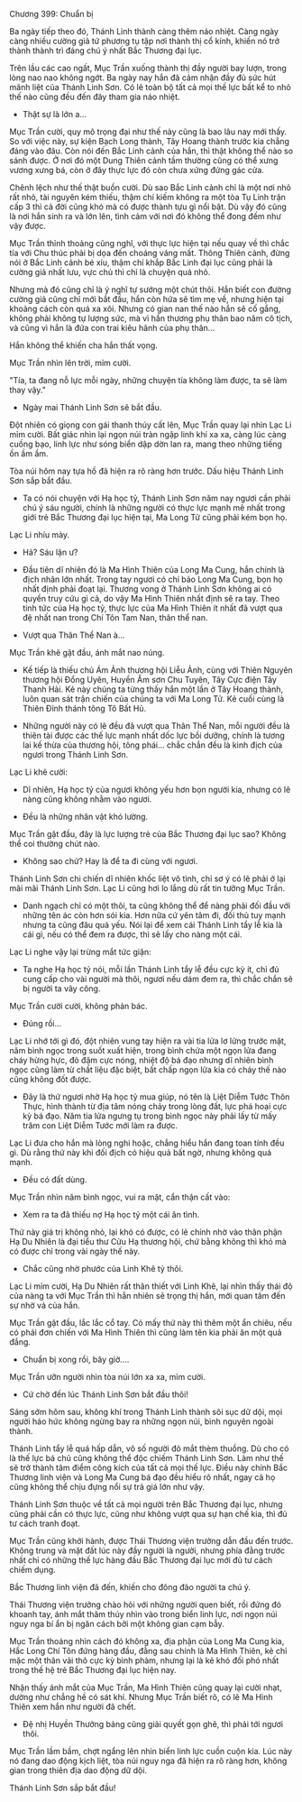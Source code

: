 




Chương 399: Chuẩn bị


Ba ngày tiếp theo đó, Thánh Linh thành càng thêm náo nhiệt. Càng ngày càng nhiều cường giả tứ phương tụ tập nơi thành thị cổ kính, khiến nó trở thành thành trì đáng chú ý nhất Bắc Thương đại lục.

Trên lầu các cao ngất, Mục Trần xuống thành thị đầy người bay lượn, trong lòng nao nao không ngớt. Ba ngày nay hắn đã cảm nhận đầy đủ sức hút mãnh liệt của Thánh Linh Sơn. Có lẽ toàn bộ tất cả mọi thế lực bất kể to nhỏ thế nào cũng đều đến đây tham gia náo nhiệt.

- Thật sự là lớn a...

Mục Trần cười, quy mô trọng đại như thế này cũng là bao lâu nay mới thấy. So với việc này, sự kiện Bạch Long thành, Tây Hoang thành trước kia chẳng đáng vào đâu. Còn nói đến Bắc Linh cảnh của hắn, thì thật không thể nào so sánh được. Ở nơi đó một Dung Thiên cảnh tầm thường cũng có thể xưng vương xưng bá, còn ở đây thực lực đó còn chưa xứng đứng gác cửa.

Chênh lệch như thế thật buồn cười. Dù sao Bắc Linh cảnh chỉ là một nơi nhỏ rất nhỏ, tài nguyên kém thiếu, thậm chí kiếm không ra một tòa Tụ Linh trận cấp 3 thì cả đời cũng khó mà có được thành tựu gì nổi bật. Dù vậy đó cũng là nơi hắn sinh ra và lớn lên, tình cảm với nơi đó không thể đong đếm như vậy được.

Mục Trần thỉnh thoảng cũng nghĩ, với thực lực hiện tại nếu quay về thì chắc tía với Chu thúc phải bị dọa đến choáng váng mất. Thông Thiên cảnh, đừng nói ở Bắc Linh cảnh bé xíu, thậm chí khắp Bắc Linh đại lục cũng phải là cường giả nhất lưu, vực chủ thì chỉ là chuyện quá nhỏ.

Nhưng mà đó cũng chỉ là ý nghĩ tự sướng một chút thôi. Hắn biết con đường cường giả cũng chỉ mới bắt đầu, hắn còn hứa sẽ tìm mẹ về, nhưng hiện tại khoảng cách còn quá xa xôi. Nhưng có gian nan thế nào hắn sẽ cố gắng, không phải không tự lượng sức, mà vì hắn thương phụ thân bao năm cô tịch, và cũng vì hắn là đứa con trai kiêu hãnh của phụ thân...

Hắn không thể khiến cha hắn thất vọng.

Mục Trần nhìn lên trời, mỉm cười.

"Tía, ta đang nỗ lực mỗi ngày, những chuyện tía không làm được, ta sẽ làm thay vậy."

- Ngày mai Thánh Linh Sơn sẽ bắt đầu.

Đột nhiên có giọng con gái thanh thúy cất lên, Mục Trần quay lại nhìn Lạc Li mỉm cười. Bất giác nhìn lại ngọn núi tràn ngập linh khí xa xa, càng lúc càng cuồng bạo, linh lực như sóng biển dập dờn lan ra, mang theo những tiếng ồn ầm ầm.

Tòa núi hôm nay tựa hồ đã hiện ra rõ ràng hơn trước. Dấu hiệu Thánh Linh Sơn sắp bắt đầu.

- Ta có nói chuyện với Hạ học tỷ, Thánh Linh Sơn năm nay ngươi cần phải chú ý sáu người, chính là những người có thực lực mạnh mẽ nhất trong giới trẻ Bắc Thương đại lục hiện tại, Ma Long Tử cũng phải kém bọn họ.

Lạc Li nhíu mày.

- Hả? Sáu lận ư?

- Đầu tiên dĩ nhiên đó là Ma Hình Thiên của Long Ma Cung, hắn chính là địch nhân lớn nhất. Trong tay ngươi có chí bảo Long Ma Cung, bọn họ nhất định phải đoạt lại. Thương vong ở Thánh Linh Sơn không ai có quyền truy cứu gì cả, do vậy Ma Hình Thiên nhất định sẽ ra tay. Theo tinh tức của Hạ học tỷ, thực lực của Ma Hình Thiên ít nhất đã vượt qua đệ nhất nan trong Chí Tôn Tam Nan, thân thể nan.

- Vượt qua Thân Thể Nan à...

Mục Trần khẽ gật đầu, ánh mắt nao núng.

- Kế tiếp là thiếu chủ Ám Ảnh thương hội Liễu Ảnh, cùng với Thiên Nguyên thương hội Đổng Uyên, Huyền Âm sơn Chu Tuyên, Tây Cực điện Tây Thanh Hải. Kẻ này chúng ta từng thấy hắn một lần ở Tây Hoang thành, luôn quan sát trận chiến của chúng ta với Ma Long Tử. Kẻ cuối cùng là Thiên Đỉnh thánh tông Tô Bất Hủ.

- Những người này có lẽ đều đã vượt qua Thân Thể Nan, mỗi người đều là thiên tài được các thế lực mạnh nhất dốc lực bồi dưỡng, chính là tương lai kế thừa của thương hội, tông phái... chắc chắn đều là kình địch của ngươi trong Thánh Linh Sơn.

Lạc Li khẽ cười:

- Dĩ nhiên, Hạ học tỷ của ngươi không yếu hơn bọn người kia, nhưng có lẽ nàng cũng không nhằm vào ngươi.

- Đều là những nhân vật khó lường.

Mục Trần gật đầu, đây là lực lượng trẻ của Bắc Thương đại lục sao? Không thể coi thường chút nào.

- Không sao chứ? Hay là để ta đi cùng với ngươi.

Thánh Linh Sơn chi chiến dĩ nhiên khốc liệt vô tình, chỉ sơ ý có lẽ phải ở lại mãi mãi Thánh Linh Sơn. Lạc Li cũng hơi lo lắng dù rất tin tưởng Mục Trần.

- Danh ngạch chỉ có một thôi, ta cũng không thể để nàng phải đối đầu với những tên ác còn hơn sói kia. Hơn nữa cứ yên tâm đi, đối thủ tuy mạnh nhưng ta cũng đâu quá yếu. Nói lại để xem cái Thánh Linh tẩy lễ kia là cái gì, nếu có thể đem ra được, thì sẽ lấy cho nàng một cái.

Lạc Li nghe vậy lại trừng mắt tức giận:

- Ta nghe Hạ học tỷ nói, mỗi lần Thánh Linh tẩy lễ đều cực kỳ ít, chỉ đủ cung cấp cho vài người mà thôi, ngươi nếu dám đem ra, thì chắc chắn sẽ bị người ta vây công.

Mục Trần cười cười, không phản bác.

- Đúng rồi...

Lạc Li nhớ tới gì đó, đột nhiên vung tay hiện ra vài tia lửa lơ lửng trước mặt, năm bình ngọc trong suốt xuất hiện, trong bình chứa một ngọn lửa đang cháy hừng hực, đỏ đậm cực nóng, nhiệt độ bá đạo nhưng dĩ nhiên bình ngọc cũng làm từ chất liệu đặc biệt, bất chấp ngọn lửa kia có cháy thế nào cũng không đốt được.

- Đây là thứ ngươi nhờ Hạ học tỷ mua giúp, nó tên là Liệt Diễm Tước Thôn Thực, hình thành từ địa tâm nóng chảy trong lòng đất, lực phá hoại cực kỳ bá đạo. Năm tia lửa ngưng tụ trong bình ngọc này phải lấy từ mấy trăm con Liệt Diễm Tước mới làm ra được.

Lạc Li đưa cho hắn mà lòng nghi hoặc, chẳng hiểu hắn đang toan tính đều gì. Dù rằng thứ này khi đối địch có hiệu quả bất ngờ, nhưng không quá mạnh.

- Đều có đất dùng.

Mục Trần nhìn năm bình ngọc, vui ra mặt, cẩn thận cất vào:

- Xem ra ta đã thiếu nợ Hạ học tỷ một cái ân tình.

Thứ này giá trị không nhỏ, lại khó có được, có lẻ chính nhờ vào thân phận Hạ Du Nhiên là đại tiểu thư Cửu Hạ thương hội, chứ bằng không thì khó mà có được chỉ trong vài ngày thế này.

- Chắc cũng nhờ phước của Linh Khê tỷ thôi.

Lạc Li mỉm cười, Hạ Du Nhiên rất thân thiết với Linh Khê, lại nhìn thấy thái độ của nàng ta với Mục Trần thì hẳn nhiên sẽ trọng thị hắn, mới quan tâm đến sự nhờ vả của hắn.

Mục Trần gật đầu, lắc lắc cổ tay. Có mấy thứ này thì thêm một ẩn chiêu, nếu có phải đơn chiến với Ma Hình Thiên thì cũng làm tên kia phải ăn một quả đắng.

- Chuẩn bị xong rồi, bây giờ....

Mục Trần ưỡn người nhìn tòa núi lớn xa xa, mỉm cười.

- Cứ chờ đến lúc Thánh Linh Sơn bắt đầu thôi!

Sáng sớm hôm sau, không khí trong Thánh Linh thành sôi sục dữ dội, mọi người háo hức không ngừng bay ra những ngọn núi, bình nguyên ngoài thành.

Thánh Linh tẩy lễ quá hấp dẫn, vô số người đỏ mắt thèm thuồng. Dù cho có là thế lực bá chủ cũng không thể độc chiếm Thánh Linh Sơn. Làm như thế sẽ trở thành tâm điểm công kích của tất cả mọi thế lực. Điều này chính Bắc Thương linh viện và Long Ma Cung bá đạo đều hiểu rõ nhất, ngay cả họ cũng không thể chịu đựng nổi sự trả giá lớn như vậy.

Thánh Linh Sơn thuộc về tất cả mọi người trên Bắc Thương đại lục, nhưng cũng phải cần có thực lực, cũng như không vượt qua sự hạn chế kia, thì đủ tư cách tranh đoạt.

Mục Trần cũng khởi hành, được Thái Thương viện trưởng dẫn đầu đến trước. Không trung và mặt đất lúc này đầy người là người, nhưng phía đằng trước nhất chỉ có những thế lực hàng đầu Bắc Thương đại lục mới đủ tư cách chiếm dụng.

Bắc Thương linh viện đã đến, khiến cho đông đảo người ta chú ý.

Thái Thương viện trưởng chào hỏi với những người quen biết, rồi đứng đó khoanh tay, ánh mắt thâm thúy nhìn vào trong biển linh lực, nơi ngọn núi nguy nga bí ẩn bị ngăn cách bởi một không gian cạm bẫy.

Mục Trần thoáng nhìn cách đó không xa, địa phận của Long Ma Cung kia, Hắc Long Chí Tôn đứng hàng đầu, đằng sau chính là Ma Hình Thiên, kẻ chỉ mặc một thân vải thô cực kỳ bình phàm, nhưng lại là kẻ khó đối phó nhất trong thế hệ trẻ Bắc Thương đại lục hiện nay.

Nhận thấy ánh mắt của Mục Trần, Ma Hình Thiên cũng quay lại cười nhạt, dường như chẳng hề có sát khí. Nhưng Mục Trần biết rõ, có lẽ Ma Hình Thiên xem hắn như người đã chết.

- Đệ nhị Huyền Thưởng bảng cũng giải quyết gọn ghẽ, thì phải tới ngươi thôi.

Mục Trần lầm bầm, chợt ngẩng lên nhìn biển linh lực cuồn cuộn kia. Lúc này nó đang dao động kịch liệt, tòa núi nguy nga đã hiện ra rõ ràng hơn, không gian trong thiên địa dao động dữ dội.

Thánh Linh Sơn sắp bắt đầu!




